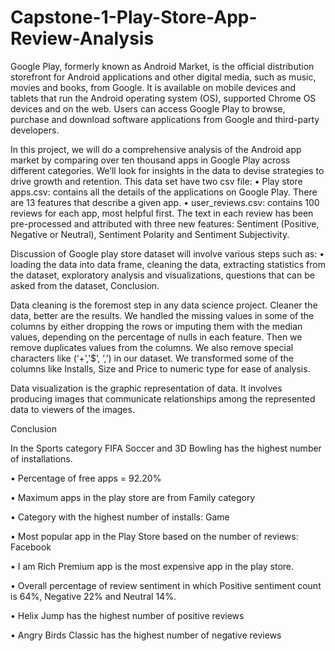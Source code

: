 # Capstone-1-Play-Store-App-Review-Analysis
Google Play, formerly known as Android Market, is the official distribution storefront for Android applications and other digital media, such as music, movies and books, from Google. It is available on mobile devices and tablets that run the Android operating system (OS), supported Chrome OS devices and on the web. Users can access Google Play to browse, purchase and download software applications from Google and third-party developers.

In this project, we will do a comprehensive analysis of the Android app market by comparing over ten thousand apps in Google Play across different categories. We’ll look for insights in the data to devise strategies to drive growth and retention. This data set have two csv file:
• Play store apps.csv: contains all the details of the applications on Google Play. There are 13 features that describe a given app.
• user_reviews.csv: contains 100 reviews for each app, most helpful first. The text in each review has been pre-processed and attributed with three new features: Sentiment (Positive, Negative or Neutral), Sentiment Polarity and Sentiment Subjectivity.

Discussion of Google play store dataset will involve various steps such as:
• loading the data into data frame, cleaning the data, extracting statistics from the dataset, exploratory analysis and visualizations, questions that can be asked from the dataset, Conclusion.

Data cleaning is the foremost step in any data science project. Cleaner the data, better are the results. We handled the missing values in some of the columns by either dropping the rows or imputing them with the median values, depending on the percentage of nulls in each feature. Then we remove duplicates values from the columns. We also remove special characters like (‘+’,’$’, ‘,’) in our dataset. We transformed some of the columns like Installs, Size and Price to numeric type for ease of analysis.

Data visualization is the graphic representation of data. It involves producing images that communicate relationships among the represented data to viewers of the images.

Conclusion

In the Sports category FIFA Soccer and 3D Bowling has the highest number of installations.

• Percentage of free apps = 92.20%

• Maximum apps in the play store are from Family category

• Category with the highest number of installs: Game

• Most popular app in the Play Store based on the number of reviews: Facebook

• I am Rich Premium app is the most expensive app in the play store.

• Overall percentage of review sentiment in which Positive sentiment count is 64%, Negative 22% and Neutral 14%.

• Helix Jump has the highest number of positive reviews

• Angry Birds Classic has the highest number of negative reviews

